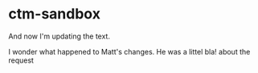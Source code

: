 # ctm-sandbox
And now I'm updating the text.

I wonder what happened to Matt's changes.  He was a littel bla! about the request